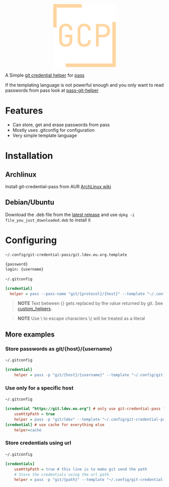 <p align="center">
  <img src="https://github.com/Xgames123/git-credential-pass/blob/main/logo.png?raw=true" alt="logo"/>
</p>

A Simple [git credential helper](https://git-scm.com/docs/gitcredentials) for [pass](https://www.passwordstore.org/)

If the templating language is not powerful enough and you only want to read passwords from pass look at [pass-git-helper](https://github.com/languitar/pass-git-helper)

# Features
* Can store, get and erase passwords from pass
* Mostly uses .gitconfig for configuration
* Very simple template language

# Installation

## Archlinux

Install git-credential-pass from AUR [ArchLinux wiki](https://wiki.archlinux.org/title/Arch_User_Repository#Installing_and_upgrading_packages)

## Debian/Ubuntu

Download the .deb file from the [latest release](https://github.com/Xgames123/git-credential-pass/releases/latest) and use ```dpkg -i file_you_just_downloaded.deb``` to install it

# Configuring

```~/.config/git-credential-pass/git.ldev.eu.org.template```

```
{password}
login: {username}
```

```~/.gitconfig```

```ini
[credential]
  helper = pass --pass-name "git/{protocol}/{host}" --template "~/.config/git-credential-pass/{host}.template"
```
> **NOTE**
> Text between {} gets replaced by the value returned by git. See [custom_helpers](https://git-scm.com/docs/gitcredentials#_custom_helpers).

> **NOTE**
> Use \\ to escape characters \\{ will be treated as a literal


## More examples

### Store passwords as git/{host}/{username}

```~/.gitconfig```

```ini
[credential]
    helper = pass -p "git/{host}/{username}" --template "~/.config/git-credential-pass/{host}.template"
```

### Use only for a specific host
```~/.gitconfig```

```ini
[credential "https://git.ldev.eu.org"] # only use git-credential-pass for git.ldev.eu.org
    useHttpPath = true
    helper = pass -p "git/ldev" --template "~/.config/git-credential-pass/git.ldev.eu.org.template"
[credential] # use cache for everything else
    helper=cache
```

### Store credentials using url

```~/.gitconfig```

```ini
[credentials]
    useHttpPath = true # this line is to make git send the path
    # Store the credentials using the url path
    helper = pass -p "git/{path}" --template "~/.config/git-credential-pass/template.template"
```
